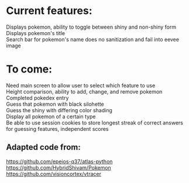 # Current features:  
Displays pokemon, ability to toggle between shiny and non-shiny form  
Displays pokemon's title  
Search bar for pokemon's name does no sanitization and fail into eevee image  
  
# To come:  
Need main screen to allow user to select which feature to use  
Height comparison, ability to add, change, and remove pokemon  
Completed pokedex entry  
Guess that pokemon with black silohette  
Guess the shiny with differing color shading  
Display all pokemon of a certain type  
Be able to use session cookies to store longest streak of correct answers for guessing features, independent scores  
  
## Adapted code from:  
https://github.com/epeios-q37/atlas-python  
https://github.com/HybridShivam/Pokemon  
https://github.com/visioncortex/vtracer  
